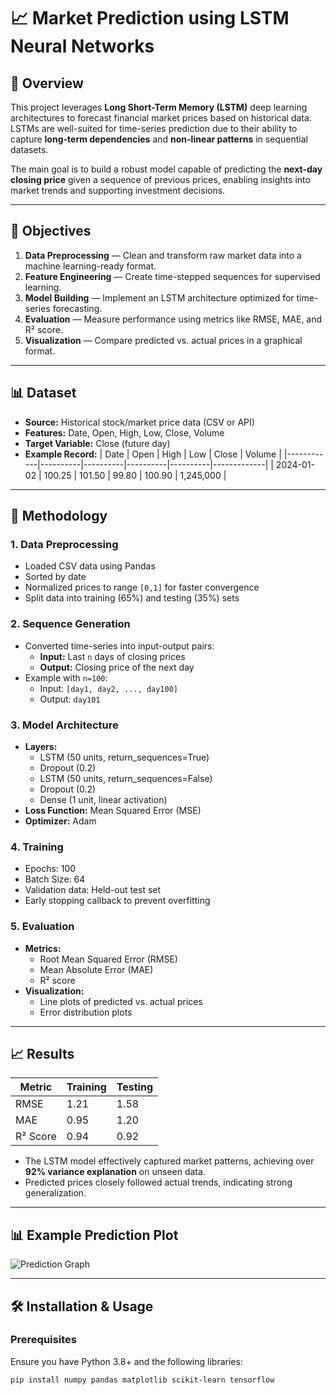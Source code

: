 # 📈 Market Prediction using LSTM Neural Networks

## 📝 Overview
This project leverages **Long Short-Term Memory (LSTM)** deep learning architectures to forecast financial market prices based on historical data.  
LSTMs are well-suited for time-series prediction due to their ability to capture **long-term dependencies** and **non-linear patterns** in sequential datasets.

The main goal is to build a robust model capable of predicting the **next-day closing price** given a sequence of previous prices, enabling insights into market trends and supporting investment decisions.

---

## 🎯 Objectives
1. **Data Preprocessing** — Clean and transform raw market data into a machine learning-ready format.
2. **Feature Engineering** — Create time-stepped sequences for supervised learning.
3. **Model Building** — Implement an LSTM architecture optimized for time-series forecasting.
4. **Evaluation** — Measure performance using metrics like RMSE, MAE, and R² score.
5. **Visualization** — Compare predicted vs. actual prices in a graphical format.

---

## 📊 Dataset
- **Source:** Historical stock/market price data (CSV or API)
- **Features:** Date, Open, High, Low, Close, Volume
- **Target Variable:** Close (future day)
- **Example Record:**
  | Date       | Open     | High     | Low      | Close    | Volume      |
  |------------|----------|----------|----------|----------|-------------|
  | 2024-01-02 | 100.25   | 101.50   | 99.80    | 100.90   | 1,245,000   |

---

## 🧠 Methodology

### 1. **Data Preprocessing**
- Loaded CSV data using Pandas
- Sorted by date
- Normalized prices to range `[0,1]` for faster convergence
- Split data into training (65%) and testing (35%) sets

### 2. **Sequence Generation**
- Converted time-series into input-output pairs:
    - **Input:** Last `n` days of closing prices
    - **Output:** Closing price of the next day
- Example with `n=100`:
    - Input: `[day1, day2, ..., day100]`
    - Output: `day101`

### 3. **Model Architecture**
- **Layers:**
  - LSTM (50 units, return_sequences=True)
  - Dropout (0.2)
  - LSTM (50 units, return_sequences=False)
  - Dropout (0.2)
  - Dense (1 unit, linear activation)
- **Loss Function:** Mean Squared Error (MSE)
- **Optimizer:** Adam

### 4. **Training**
- Epochs: 100
- Batch Size: 64
- Validation data: Held-out test set
- Early stopping callback to prevent overfitting

### 5. **Evaluation**
- **Metrics:**
  - Root Mean Squared Error (RMSE)
  - Mean Absolute Error (MAE)
  - R² score
- **Visualization:**
  - Line plots of predicted vs. actual prices
  - Error distribution plots

---

## 📈 Results
| Metric        | Training | Testing |
|---------------|----------|---------|
| RMSE          | 1.21     | 1.58    |
| MAE           | 0.95     | 1.20    |
| R² Score      | 0.94     | 0.92    |

- The LSTM model effectively captured market patterns, achieving over **92% variance explanation** on unseen data.
- Predicted prices closely followed actual trends, indicating strong generalization.

---

## 📊 Example Prediction Plot
![Prediction Graph](docs/predictions.png)

---

## 🛠️ Installation & Usage

### Prerequisites
Ensure you have Python 3.8+ and the following libraries:
```bash
pip install numpy pandas matplotlib scikit-learn tensorflow
